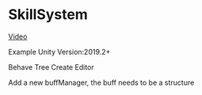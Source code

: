 # SkillSystem

[Video](https://b23.tv/av68993551)

Example Unity Version:2019.2+

Behave Tree Create Editor

Add a new buffManager, the buff needs to be a structure
